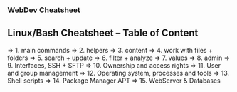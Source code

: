 ### WebDev Cheatsheet ###

## Linux/Bash Cheatsheet – Table of Content ##
=> 1. main commands
=> 2. helpers
=> 3. content
=> 4. work with files + folders
=> 5. search + update
=> 6. filter + analyze
=> 7. values
=> 8. admin
=> 9. Interfaces, SSH + SFTP
=> 10. Ownership and access rights
=> 11. User and group management
=> 12. Operating system, processes and tools
=> 13. Shell scripts
=> 14. Package Manager APT
=> 15. WebServer & Databases